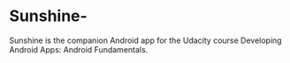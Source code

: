 # Sunshine-
Sunshine is the companion Android app for the Udacity course Developing Android Apps: Android Fundamentals.
